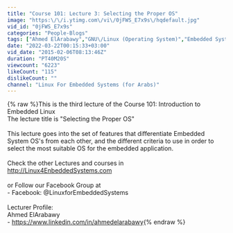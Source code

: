 ```yaml
---
title: "Course 101: Lecture 3: Selecting the Proper OS"
image: "https:\/\/i.ytimg.com\/vi\/0jFWS_E7x9s\/hqdefault.jpg"
vid_id: "0jFWS_E7x9s"
categories: "People-Blogs"
tags: ["Ahmed ElArabawy","GNU\/Linux (Operating System)","Embedded Systems"]
date: "2022-03-22T00:15:33+03:00"
vid_date: "2015-02-06T08:13:46Z"
duration: "PT40M20S"
viewcount: "6223"
likeCount: "115"
dislikeCount: ""
channel: "Linux For Embedded Systems (for Arabs)"
---
```

{% raw %}This is the third lecture of the Course 101: Introduction to Embedded Linux<br />The lecture title is &quot;Selecting the Proper OS&quot;<br /><br />This lecture goes into the set of features that differentiate Embedded System OS's from each other, and the different criteria to use in order to select the most suitable OS for the embedded application.<br /><br />Check the other Lectures and courses in <br /><a rel="nofollow" target="blank" href="http://Linux4EnbeddedSystems.com">http://Linux4EnbeddedSystems.com</a><br /><br />or Follow our Facebook Group at <br />  - Facebook: @LinuxforEmbeddedSystems<br /><br />Lecturer Profile:<br />  Ahmed ElArabawy<br />   - <a rel="nofollow" target="blank" href="https://www.linkedin.com/in/ahmedelarabawy">https://www.linkedin.com/in/ahmedelarabawy</a>{% endraw %}
